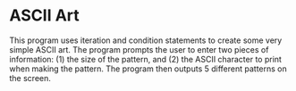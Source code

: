 # ASCII Art

This program uses iteration and condition statements to create some very simple ASCII art. The program prompts the user to enter two pieces of information: (1) the size of the pattern, and (2) the ASCII character to print when making the pattern. The program then outputs 5 different patterns on the screen.
